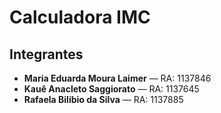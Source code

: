 # Calculadora IMC

## Integrantes

- **Maria Eduarda Moura Laimer** — RA: 1137846  
- **Kauê Anacleto Saggiorato** — RA: 1137645  
- **Rafaela Bilibio da Silva** — RA: 1137885